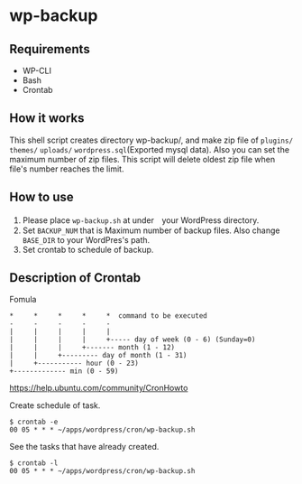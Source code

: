 # wp-backup

## Requirements
- WP-CLI
- Bash
- Crontab

## How it works
This shell script creates directory wp-backup/, and make zip file of `plugins/` `themes/` `uploads/` `wordpress.sql`(Exported mysql data).
Also you can set the maximum number of zip files. This script will delete oldest zip file when file's number reaches the limit.


## How to use
1. Please place `wp-backup.sh` at under　your WordPress directory.
2. Set `BACKUP_NUM` that is Maximum number of backup files. Also change `BASE_DIR` to your WordPres's path.
3. Set crontab to schedule of backup. 


## Description of Crontab

Fomula

```
*     *     *     *     *  command to be executed
-     -     -     -     -
|     |     |     |     |
|     |     |     |     +----- day of week (0 - 6) (Sunday=0)
|     |     |     +------- month (1 - 12)
|     |     +--------- day of month (1 - 31)
|     +----------- hour (0 - 23)
+------------- min (0 - 59)
```

https://help.ubuntu.com/community/CronHowto


Create schedule of task.

```
$ crontab -e
00 05 * * * ~/apps/wordpress/cron/wp-backup.sh
```

See the tasks that have already created.

```
$ crontab -l
00 05 * * * ~/apps/wordpress/cron/wp-backup.sh
```
